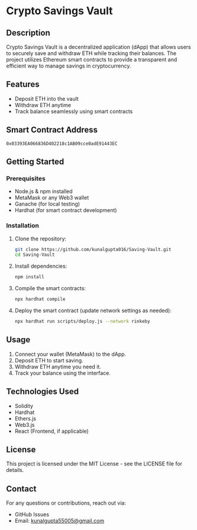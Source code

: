 # Crypto Savings Vault

## Description
Crypto Savings Vault is a decentralized application (dApp) that allows users to securely save and withdraw ETH while tracking their balances. The project utilizes Ethereum smart contracts to provide a transparent and efficient way to manage savings in cryptocurrency.

## Features
- Deposit ETH into the vault
- Withdraw ETH anytime
- Track balance seamlessly using smart contracts

## Smart Contract Address
```
0x03393EA066836D402218c1AB09cce0adE91443EC
```

## Getting Started
### Prerequisites
- Node.js & npm installed
- MetaMask or any Web3 wallet
- Ganache (for local testing)
- Hardhat (for smart contract development)

### Installation
1. Clone the repository:
   ```sh
   git clone https://github.com/kunalgupta016/Saving-Vault.git
   cd Saving-Vault
   ```
2. Install dependencies:
   ```sh
   npm install
   ```
3. Compile the smart contracts:
   ```sh
   npx hardhat compile
   ```
4. Deploy the smart contract (update network settings as needed):
   ```sh
   npx hardhat run scripts/deploy.js --network rinkeby
   ```

## Usage
1. Connect your wallet (MetaMask) to the dApp.
2. Deposit ETH to start saving.
3. Withdraw ETH anytime you need it.
4. Track your balance using the interface.

## Technologies Used
- Solidity
- Hardhat
- Ethers.js
- Web3.js
- React (Frontend, if applicable)

## License
This project is licensed under the MIT License - see the LICENSE file for details.

## Contact
For any questions or contributions, reach out via:
- GitHub Issues
- Email: kunalgupta55005@gmail.com
